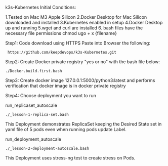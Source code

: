 k3s-Kubernetes
Initial Conditions:

1.Tested on Mac M3 Apple Silicon
2.Docker Desktop for Mac Silicon downloaded and installed
3.Kubernetes enabled in setup
4.Docker Desktop up and running
5.wget and curl are installed
6. bash files have the necessary file permissions chmod ugo + x {filename}


Step1: Code download using HTTPS Paste into Browser the following:

	 https://github.com/keepdevops/k3s-Kubernetes.git


Step2: Create Docker private registry "yes or no" with the bash file below:

	./Docker.build.first.bash


Step3: Create docker image 127.0.0.1:5000/python3:latest and performs verification  that docker image is in docker private registry


Step4: Choose deployment you want to run

run_replicaset_autoscale 

	./_lesson-1-replica-set.bash


This Deployment demonstrates ReplicaSet keeping the Desired State set in yaml file of 5 pods even when running pods update Label.

 run_deployment_autoscale

	./_lesson-2-deployment-autoscale.bash

This Deployment uses stress-ng test to create stress on Pods.

 


    

  
